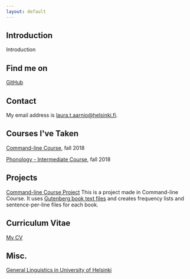 ```yaml
---
layout: default
---
```


## Introduction

Introduction

## Find me on

[GitHub](https://github.com/aarniolaura)

## Contact

My email address is laura.t.aarnio@helsinki.fi. 

## Courses I've Taken

[Command-line Course](https://courses.helsinki.fi/fi/KIK-LG218/126710126), fall 2018

[Phonology - Intermediate Course](https://courses.helsinki.fi/fi/KIK-LG201/124793884), fall 2018

## Projects

[Command-line Course Project](https://github.com/aarniolaura/cmdline-course)
This is a project made in Command-line Course. It uses [Gutenberg book text files](https://www.gutenberg.org/wiki/Main_Page) and creates frequency lists and sentence-per-line files for each book.

## Curriculum Vitae

[My CV](/assets/documents/CV_LauraAarnio.pdf)

## Misc. 

[General Linguistics in University of Helsinki](https://www.helsinki.fi/en/faculty-of-arts/research/disciplines/languages/general-linguistics) 
